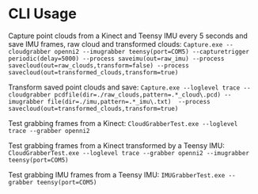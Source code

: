 # CLI Usage

Capture point clouds from a Kinect and Teensy IMU every 5 seconds and save IMU frames, raw cloud and transformed clouds:
`Capture.exe --cloudgrabber openni2 --imugrabber teensy(port=COM5) --capturetrigger periodic(delay=5000) --process saveimu(out=raw_imu) --process savecloud(out=raw_clouds,transform=false) --process savecloud(out=transformed_clouds,transform=true)`

Transform saved point clouds and save:
`Capture.exe --loglevel trace --cloudgrabber pcdfile(dir=./raw_clouds,pattern=.*_cloud\.pcd) --imugrabber file(dir=./imu,pattern=.*_imu\.txt)  --process savecloud(out=transformed_clouds,transform=true)`

Test grabbing frames from a Kinect:
`CloudGrabberTest.exe --loglevel trace --grabber openni2`

Test grabbing frames from a Kinect transformed by a Teensy IMU:
`CloudGrabberTest.exe --loglevel trace --grabber openni2 --imugrabber teensy(port=COM5)`

Test grabbing IMU frames from a Teensy IMU:
`IMUGrabberTest.exe --grabber teensy(port=COM5)`
